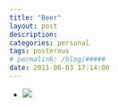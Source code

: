```yaml
---
title: "Beer" 
layout: post
description:  
categories: personal
tags: posterous
# permalink: /blog/#####
date: 2011-06-03 17:14:00
---
```


<ul data-clearing>
  <li><a href="/img/blog/2011/06/27202513-image.jpg"><img src="/img/blog/2011/06/27202513-image.jpg" data-caption=""></a></li>
</ul>